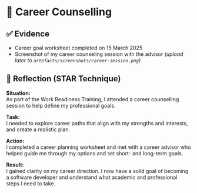 # 📘 Career Counselling

## ✅ Evidence

- Career goal worksheet completed on 15 March 2025  
- Screenshot of my career counseling session with the advisor *(upload later to `artefacts/screenshots/career-session.png`)*

## 🧠 Reflection (STAR Technique)

**Situation:**  
As part of the Work Readiness Training, I attended a career counselling session to help define my professional goals.

**Task:**  
I needed to explore career paths that align with my strengths and interests, and create a realistic plan.

**Action:**  
I completed a career planning worksheet and met with a career advisor who helped guide me through my options and set short- and long-term goals.

**Result:**  
I gained clarity on my career direction. I now have a solid goal of becoming a software developer and understand what academic and professional steps I need to take.

